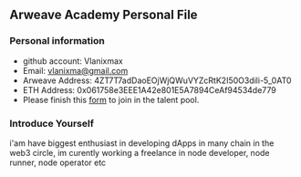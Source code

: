 ## Arweave Academy Personal File

### Personal information

- github account: Vlanixmax
- Email: vlanixma@gmail.com
- Arweave Address: 4ZT7T7adDaoEOjWjQWuVYZcRtK2I50O3dili-5_0AT0
- ETH Address: 0x061758e3EEE1A42e801E5A7894CeAf94534de779
- Please finish this [form](https://docs.google.com/forms/d/e/1FAIpQLSfWA5fIIcBgmRppm3jNz5vmf9Mai_QMVil-2pO4r7YKn_Zhtw/viewform?usp=sf_link) to join in the talent pool.

### Introduce Yourself
 i'am have biggest enthusiast in developing dApps in many chain in the web3 circle, im curently working a freelance in node developer, node runner, node operator etc
